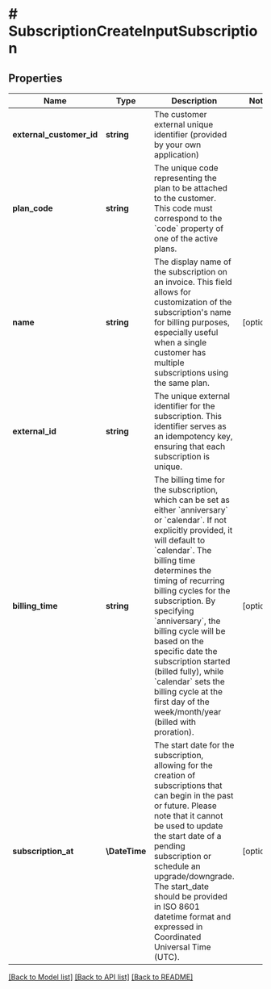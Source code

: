 # # SubscriptionCreateInputSubscription

## Properties

Name | Type | Description | Notes
------------ | ------------- | ------------- | -------------
**external_customer_id** | **string** | The customer external unique identifier (provided by your own application) |
**plan_code** | **string** | The unique code representing the plan to be attached to the customer. This code must correspond to the &#x60;code&#x60; property of one of the active plans. |
**name** | **string** | The display name of the subscription on an invoice. This field allows for customization of the subscription&#39;s name for billing purposes, especially useful when a single customer has multiple subscriptions using the same plan. | [optional]
**external_id** | **string** | The unique external identifier for the subscription. This identifier serves as an idempotency key, ensuring that each subscription is unique. |
**billing_time** | **string** | The billing time for the subscription, which can be set as either &#x60;anniversary&#x60; or &#x60;calendar&#x60;. If not explicitly provided, it will default to &#x60;calendar&#x60;. The billing time determines the timing of recurring billing cycles for the subscription. By specifying &#x60;anniversary&#x60;, the billing cycle will be based on the specific date the subscription started (billed fully), while &#x60;calendar&#x60; sets the billing cycle at the first day of the week/month/year (billed with proration). | [optional]
**subscription_at** | **\DateTime** | The start date for the subscription, allowing for the creation of subscriptions that can begin in the past or future. Please note that it cannot be used to update the start date of a pending subscription or schedule an upgrade/downgrade. The start_date should be provided in ISO 8601 datetime format and expressed in Coordinated Universal Time (UTC). | [optional]

[[Back to Model list]](../../README.md#models) [[Back to API list]](../../README.md#endpoints) [[Back to README]](../../README.md)
